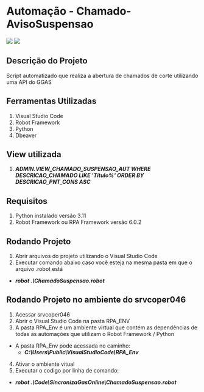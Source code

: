 # Automação - Chamado-AvisoSuspensao
<img src="https://img.shields.io/static/v1?label=Language&message=Python&color=blue&style=for-the-badge"/>
<img src="https://img.shields.io/static/v1?label=Framework&message=RobotFramework&color=blue&style=for-the-badge"/>

## Descrição do Projeto
<p align="justify"> Script automatizado que realiza a abertura de chamados de corte utilizando uma API do GGAS</p>

## Ferramentas Utilizadas
1) Visual Studio Code
2) Robot Framework
3) Python
4) Dbeaver

## View utilizada
1) ***ADMIN.VIEW_CHAMADO_SUSPENSAO_AUT WHERE DESCRICAO_CHAMADO LIKE 'Titulo%' ORDER BY DESCRICAO_PNT_CONS ASC***

## Requisitos
1) Python instalado versão 3.11
2) Robot Framework ou RPA Framework versão 6.0.2

## Rodando Projeto
1) Abrir arquivos do projeto utilizando o Visual Studio Code
2) Executar comando abaixo caso você esteja na mesma pasta em que o arquivo .robot está
- ***robot .\ChamadoSuspensao.robot***


## Rodando Projeto no ambiente do srvcoper046
1) Acessar srvcoper046
2) Abrir o Visual Studio Code na pasta RPA_ENV
3) A pasta RPA_Env é um ambiente virtual que contém as dependências de todas as automações que utilizam o Robot Framework / Python
- A pasta RPA_Env pode acessada no caminho:
   - ***C:\Users\Public\VisualStudioCode\RPA_Env***
4) Ativar o ambiente vitual
5) Executar o codigo por linha de comando:
- ***robot .\Code\SincronizaGasOnline\ChamadoSuspensao.robot***

